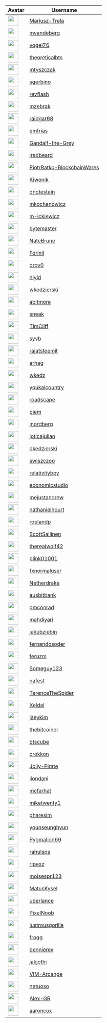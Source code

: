 <!-- CONTRIBUTORS START -->
| Avatar | Username |
|--------|----------|
| <img src="https://avatars.githubusercontent.com/u/47446615?v=4" width="32"/> | [Mariusz-Trela](https://github.com/Mariusz-Trela) |
| <img src="https://avatars.githubusercontent.com/u/15834128?v=4" width="32"/> | [mvandeberg](https://github.com/mvandeberg) |
| <img src="https://avatars.githubusercontent.com/u/6086581?v=4" width="32"/> | [vogel76](https://github.com/vogel76) |
| <img src="https://avatars.githubusercontent.com/u/10215982?v=4" width="32"/> | [theoreticalbts](https://github.com/theoreticalbts) |
| <img src="https://avatars.githubusercontent.com/u/47424648?v=4" width="32"/> | [mtyszczak](https://github.com/mtyszczak) |
| <img src="https://avatars.githubusercontent.com/u/778036?v=4" width="32"/> | [sgerbino](https://github.com/sgerbino) |
| <img src="https://avatars.githubusercontent.com/u/18016831?v=4" width="32"/> | [revflash](https://github.com/revflash) |
| <img src="https://avatars.githubusercontent.com/u/73518558?v=4" width="32"/> | [mzebrak](https://github.com/mzebrak) |
| <img src="https://avatars.githubusercontent.com/u/47774475?v=4" width="32"/> | [raidgar98](https://github.com/raidgar98) |
| <img src="https://avatars.githubusercontent.com/u/6821518?v=4" width="32"/> | [emfrias](https://github.com/emfrias) |
| <img src="https://avatars.githubusercontent.com/u/6341057?v=4" width="32"/> | [Gandalf-the-Grey](https://github.com/Gandalf-the-Grey) |
| <img src="https://avatars.githubusercontent.com/u/23157604?v=4" width="32"/> | [jredbeard](https://github.com/jredbeard) |
| <img src="https://avatars.githubusercontent.com/u/89073252?v=4" width="32"/> | [PiotrBatko-BlockchainWares](https://github.com/PiotrBatko-BlockchainWares) |
| <img src="https://avatars.githubusercontent.com/u/30624352?v=4" width="32"/> | [Kiwonik](https://github.com/Kiwonik) |
| <img src="https://avatars.githubusercontent.com/u/5102968?v=4" width="32"/> | [dnotestein](https://github.com/dnotestein) |
| <img src="https://avatars.githubusercontent.com/u/30365588?v=4" width="32"/> | [mkochanowicz](https://github.com/mkochanowicz) |
| <img src="https://avatars.githubusercontent.com/u/127381129?v=4" width="32"/> | [m-ickiewicz](https://github.com/m-ickiewicz) |
| <img src="https://avatars.githubusercontent.com/u/347290?v=4" width="32"/> | [bytemaster](https://github.com/bytemaster) |
| <img src="https://avatars.githubusercontent.com/u/5235087?v=4" width="32"/> | [NateBrune](https://github.com/NateBrune) |
| <img src="https://avatars.githubusercontent.com/u/22886482?v=4" width="32"/> | [Forinil](https://github.com/Forinil) |
| <img src="https://avatars.githubusercontent.com/u/22356916?v=4" width="32"/> | [drov0](https://github.com/drov0) |
| <img src="https://avatars.githubusercontent.com/u/20237127?v=4" width="32"/> | [niyid](https://github.com/niyid) |
| <img src="https://avatars.githubusercontent.com/u/42038027?v=4" width="32"/> | [wkedzierski](https://github.com/wkedzierski) |
| <img src="https://avatars.githubusercontent.com/u/9946777?v=4" width="32"/> | [abitmore](https://github.com/abitmore) |
| <img src="https://avatars.githubusercontent.com/u/408977?v=4" width="32"/> | [sneak](https://github.com/sneak) |
| <img src="https://avatars.githubusercontent.com/u/20735105?v=4" width="32"/> | [TimCliff](https://github.com/TimCliff) |
| <img src="https://avatars.githubusercontent.com/u/10530973?v=4" width="32"/> | [syvb](https://github.com/syvb) |
| <img src="https://avatars.githubusercontent.com/u/41020259?v=4" width="32"/> | [rajatsteemit](https://github.com/rajatsteemit) |
| <img src="https://avatars.githubusercontent.com/u/8333406?v=4" width="32"/> | [arhag](https://github.com/arhag) |
| <img src="https://avatars.githubusercontent.com/u/19613773?v=4" width="32"/> | [wkedz](https://github.com/wkedz) |
| <img src="https://avatars.githubusercontent.com/u/838544?v=4" width="32"/> | [youkaicountry](https://github.com/youkaicountry) |
| <img src="https://avatars.githubusercontent.com/u/5168676?v=4" width="32"/> | [roadscape](https://github.com/roadscape) |
| <img src="https://avatars.githubusercontent.com/u/142960?v=4" width="32"/> | [piem](https://github.com/piem) |
| <img src="https://avatars.githubusercontent.com/u/95886?v=4" width="32"/> | [jnordberg](https://github.com/jnordberg) |
| <img src="https://avatars.githubusercontent.com/u/25859602?v=4" width="32"/> | [joticajulian](https://github.com/joticajulian) |
| <img src="https://avatars.githubusercontent.com/u/47428068?v=4" width="32"/> | [dkedzierski](https://github.com/dkedzierski) |
| <img src="https://avatars.githubusercontent.com/u/90421476?v=4" width="32"/> | [swiszczoo](https://github.com/swiszczoo) |
| <img src="https://avatars.githubusercontent.com/u/599528?v=4" width="32"/> | [relativityboy](https://github.com/relativityboy) |
| <img src="https://avatars.githubusercontent.com/u/38183982?v=4" width="32"/> | [economicstudio](https://github.com/economicstudio) |
| <img src="https://avatars.githubusercontent.com/u/36562241?v=4" width="32"/> | [mejustandrew](https://github.com/mejustandrew) |
| <img src="https://avatars.githubusercontent.com/u/271977?v=4" width="32"/> | [nathanielhourt](https://github.com/nathanielhourt) |
| <img src="https://avatars.githubusercontent.com/u/248064?v=4" width="32"/> | [roelandp](https://github.com/roelandp) |
| <img src="https://avatars.githubusercontent.com/u/5825912?v=4" width="32"/> | [ScottSallinen](https://github.com/ScottSallinen) |
| <img src="https://avatars.githubusercontent.com/u/31614097?v=4" width="32"/> | [therealwolf42](https://github.com/therealwolf42) |
| <img src="https://avatars.githubusercontent.com/u/31787860?v=4" width="32"/> | [plink01001](https://github.com/plink01001) |
| <img src="https://avatars.githubusercontent.com/u/21128915?v=4" width="32"/> | [fxnormaluser](https://github.com/fxnormaluser) |
| <img src="https://avatars.githubusercontent.com/u/3516903?v=4" width="32"/> | [Netherdrake](https://github.com/Netherdrake) |
| <img src="https://avatars.githubusercontent.com/u/1692203?v=4" width="32"/> | [ausbitbank](https://github.com/ausbitbank) |
| <img src="https://avatars.githubusercontent.com/u/6449255?v=4" width="32"/> | [pmconrad](https://github.com/pmconrad) |
| <img src="https://avatars.githubusercontent.com/u/16903082?v=4" width="32"/> | [mahdiyari](https://github.com/mahdiyari) |
| <img src="https://avatars.githubusercontent.com/u/116113682?v=4" width="32"/> | [jakubziebin](https://github.com/jakubziebin) |
| <img src="https://avatars.githubusercontent.com/u/22105142?v=4" width="32"/> | [fernandosoder](https://github.com/fernandosoder) |
| <img src="https://avatars.githubusercontent.com/u/3015990?v=4" width="32"/> | [feruzm](https://github.com/feruzm) |
| <img src="https://avatars.githubusercontent.com/u/1267260?v=4" width="32"/> | [Someguy123](https://github.com/Someguy123) |
| <img src="https://avatars.githubusercontent.com/u/1168323?v=4" width="32"/> | [nafest](https://github.com/nafest) |
| <img src="https://avatars.githubusercontent.com/u/101527190?v=4" width="32"/> | [TerenceTheSpider](https://github.com/TerenceTheSpider) |
| <img src="https://avatars.githubusercontent.com/u/6191504?v=4" width="32"/> | [Xeldal](https://github.com/Xeldal) |
| <img src="https://avatars.githubusercontent.com/u/11039081?v=4" width="32"/> | [jaeykim](https://github.com/jaeykim) |
| <img src="https://avatars.githubusercontent.com/u/22267287?v=4" width="32"/> | [thebitcoiner](https://github.com/thebitcoiner) |
| <img src="https://avatars.githubusercontent.com/u/16554227?v=4" width="32"/> | [btscube](https://github.com/btscube) |
| <img src="https://avatars.githubusercontent.com/u/33018033?v=4" width="32"/> | [crokkon](https://github.com/crokkon) |
| <img src="https://avatars.githubusercontent.com/u/4613678?v=4" width="32"/> | [Jolly-Pirate](https://github.com/Jolly-Pirate) |
| <img src="https://avatars.githubusercontent.com/u/6908400?v=4" width="32"/> | [liondani](https://github.com/liondani) |
| <img src="https://avatars.githubusercontent.com/u/16103020?v=4" width="32"/> | [mcfarhat](https://github.com/mcfarhat) |
| <img src="https://avatars.githubusercontent.com/u/7761473?v=4" width="32"/> | [miketwenty1](https://github.com/miketwenty1) |
| <img src="https://avatars.githubusercontent.com/u/7117707?v=4" width="32"/> | [pharesim](https://github.com/pharesim) |
| <img src="https://avatars.githubusercontent.com/u/8231268?v=4" width="32"/> | [younseunghyun](https://github.com/younseunghyun) |
| <img src="https://avatars.githubusercontent.com/u/6958566?v=4" width="32"/> | [Pygmalion69](https://github.com/Pygmalion69) |
| <img src="https://avatars.githubusercontent.com/u/20718757?v=4" width="32"/> | [rahulsps](https://github.com/rahulsps) |
| <img src="https://avatars.githubusercontent.com/u/1633829?v=4" width="32"/> | [ripexz](https://github.com/ripexz) |
| <img src="https://avatars.githubusercontent.com/u/16326634?v=4" width="32"/> | [moisespr123](https://github.com/moisespr123) |
| <img src="https://avatars.githubusercontent.com/u/6115866?v=4" width="32"/> | [MatusKysel](https://github.com/MatusKysel) |
| <img src="https://avatars.githubusercontent.com/u/3442603?v=4" width="32"/> | [uberlance](https://github.com/uberlance) |
| <img src="https://avatars.githubusercontent.com/u/16233552?v=4" width="32"/> | [PixelNoob](https://github.com/PixelNoob) |
| <img src="https://avatars.githubusercontent.com/u/8507140?v=4" width="32"/> | [lustrousgorilla](https://github.com/lustrousgorilla) |
| <img src="https://avatars.githubusercontent.com/u/5204169?v=4" width="32"/> | [frogg](https://github.com/frogg) |
| <img src="https://avatars.githubusercontent.com/u/6532813?v=4" width="32"/> | [bennierex](https://github.com/bennierex) |
| <img src="https://avatars.githubusercontent.com/u/2713170?v=4" width="32"/> | [jakjothi](https://github.com/jakjothi) |
| <img src="https://avatars.githubusercontent.com/u/21260036?v=4" width="32"/> | [VIM-Arcange](https://github.com/VIM-Arcange) |
| <img src="https://avatars.githubusercontent.com/u/7006965?v=4" width="32"/> | [netuoso](https://github.com/netuoso) |
| <img src="https://avatars.githubusercontent.com/u/22716571?v=4" width="32"/> | [Alex-GR](https://github.com/Alex-GR) |
| <img src="https://avatars.githubusercontent.com/u/677686?v=4" width="32"/> | [aaroncox](https://github.com/aaroncox) |
<!-- CONTRIBUTORS END -->





















